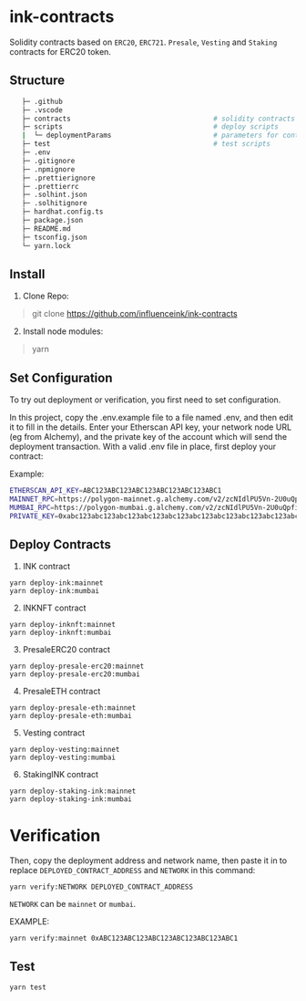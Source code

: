 # ink-contracts

Solidity contracts based on `ERC20`, `ERC721`. `Presale`, `Vesting` and
`Staking` contracts for ERC20 token.

## Structure

```bash
   ├─ .github
   ├─ .vscode
   ├─ contracts                                   # solidity contracts
   ├─ scripts                                     # deploy scripts
   |  └─ deploymentParams                         # parameters for contract deployment
   ├─ test                                        # test scripts
   ├─ .env
   ├─ .gitignore
   ├─ .npmignore
   ├─ .prettierignore
   ├─ .prettierrc
   ├─ .solhint.json
   ├─ .solhitignore
   ├─ hardhat.config.ts
   ├─ package.json
   ├─ README.md
   ├─ tsconfig.json
   └─ yarn.lock
```

## Install

1. Clone Repo:

> git clone https://github.com/influenceink/ink-contracts

2. Install node modules:

> yarn

## Set Configuration

To try out deployment or verification, you first need to set configuration.

In this project, copy the .env.example file to a file named .env, and then
edit it to fill in the details. Enter your Etherscan API key, your network
node URL (eg from Alchemy), and the private key of the account which will
send the deployment transaction. With a valid .env file in place, first
deploy your contract:

Example:

```bash
ETHERSCAN_API_KEY=ABC123ABC123ABC123ABC123ABC123ABC1
MAINNET_RPC=https://polygon-mainnet.g.alchemy.com/v2/zcNIdlPU5Vn-2U0uQpfi0AZf11F4rrV5
MUMBAI_RPC=https://polygon-mumbai.g.alchemy.com/v2/zcNIdlPU5Vn-2U0uQpfi0AZf11F4rrV5
PRIVATE_KEY=0xabc123abc123abc123abc123abc123abc123abc123abc123abc123abc123abc1
```

## Deploy Contracts

1.  INK contract

```shell
yarn deploy-ink:mainnet
yarn deploy-ink:mumbai
```

2.  INKNFT contract

```shell
yarn deploy-inknft:mainnet
yarn deploy-inknft:mumbai
```

3.  PresaleERC20 contract

```shell
yarn deploy-presale-erc20:mainnet
yarn deploy-presale-erc20:mumbai
```

4. PresaleETH contract

```shell
yarn deploy-presale-eth:mainnet
yarn deploy-presale-eth:mumbai
```

5. Vesting contract

```shell
yarn deploy-vesting:mainnet
yarn deploy-vesting:mumbai
```

6. StakingINK contract

```shell
yarn deploy-staking-ink:mainnet
yarn deploy-staking-ink:mumbai
```

# Verification

Then, copy the deployment address and network name, then paste it in to
replace `DEPLOYED_CONTRACT_ADDRESS` and `NETWORK` in this command:

```shell
yarn verify:NETWORK DEPLOYED_CONTRACT_ADDRESS
```

`NETWORK` can be `mainnet` or `mumbai`.

EXAMPLE:

```shell
yarn verify:mainnet 0xABC123ABC123ABC123ABC123ABC123ABC1
```

## Test

```shell
yarn test
```
